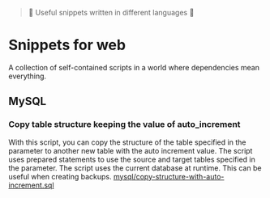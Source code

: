 > :tada: Useful snippets written in different languages :tada:

# Snippets for web
A collection of self-contained scripts in a world where dependencies mean everything.

## MySQL

### Copy table structure keeping the value of auto_increment

With this script, you can copy the structure of the table specified in the parameter to another new table with the auto increment value. The script uses prepared statements to use the source and target tables specified in the parameter. The script uses the current database at runtime. This can be useful when creating backups.
[mysql/copy-structure-with-auto-increment.sql](mysql/copy-structure-with-auto-increment.sql)